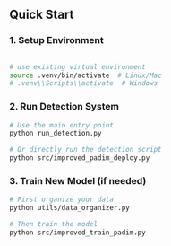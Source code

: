 ##  Quick Start

### 1. Setup Environment
```bash

# use existing virtual environment
source .venv/bin/activate  # Linux/Mac
# .venv\\Scripts\\activate  # Windows
```

### 2. Run Detection System
```bash
# Use the main entry point
python run_detection.py

# Or directly run the detection script
python src/improved_padim_deploy.py
```

### 3. Train New Model (if needed)
```bash
# First organize your data
python utils/data_organizer.py

# Then train the model
python src/improved_train_padim.py
```
